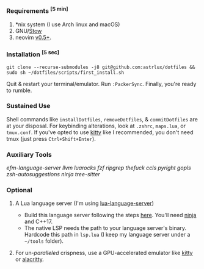 <!---
<details><summary>Click for Pictures!</summary>
<img src="https://github.com/astrlux/assets/blob/master/img/one.png?raw=true"  />
<img src="https://github.com/astrlux/assets/blob/master/img/two.png?raw=true"  />
<img src="https://github.com/astrlux/assets/blob/master/img/three.png?raw=true"/>
<img src="https://github.com/astrlux/assets/blob/master/img/1.png?raw=true"/>
<img src="https://github.com/astrlux/assets/blob/master/img/5.png?raw=true"/>
<img src="https://github.com/astrlux/assets/blob/master/img/2.png?raw=true"/>
<img src="https://github.com/astrlux/assets/blob/master/img/3.png?raw=true"/>
<img src="https://github.com/astrlux/assets/blob/master/img/4.png?raw=true"/>
<img src="https://user-images.githubusercontent.com/37908451/160299518-e15db47d-473d-4ed1-b560-1623c2acc018.png"/>
</details>
-->

### Requirements <sup>[5 min]</sup>

1. *nix system (I use Arch linux and macOS)
2. GNU/[Stow](https://www.gnu.org/software/stow/)
3. neovim [v0.5+](https://neovim.io/).

### Installation <sup>[5 sec]</sup>

    git clone --recurse-submodules -j8 git@github.com:astrlux/dotfiles && sudo sh ~/dotfiles/scripts/first_install.sh

Quit & restart your terminal/emulator. Run `:PackerSync`. Finally, you're ready to rumble.

### Sustained Use

Shell commands like `installDotfiles`, `removeDotfiles`, & `commitDotfiles` are at your disposal. For keybinding alterations, look at `.zshrc`, `maps.lua`, or `tmux.conf`. If you've opted to use [kitty](https://sw.kovidgoyal.net/kitty/conf/) like I recommended, you don't need tmux (just press `Ctrl+Shift+Enter`).

### Auxiliary Tools

_efm-language-server llvm luarocks fzf ripgrep thefuck ccls pyright gopls zsh-autosuggestions ninja tree-sitter_

### Optional

1. A Lua language server (I'm using [lua-language-server](https://github.com/sumneko/lua-language-server))
    -   Build this language server following the steps [here](https://github.com/sumneko/lua-language-server/wiki/Build-and-Run-(Standalone)). You'll need [ninja](https://github.com/ninja-build/ninja/wiki/Pre-built-Ninja-packages) and C++17.
    -   The native LSP needs the path to your language server's binary. Hardcode this path in `lsp.lua` (I keep my language server under a `~/tools` folder).

2. For un-_paralleled_ crispness, use a GPU-accelerated emulator like [kitty](https://sw.kovidgoyal.net/kitty/) or [alacritty](https://github.com/alacritty/alacritty).
